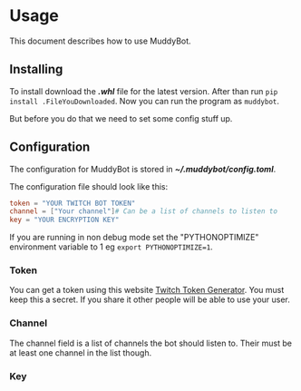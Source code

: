 # Usage

This document describes how to use MuddyBot.

## Installing

To install download the ***.whl*** file for the latest version. After than run `pip install .FileYouDownloaded`. Now you can run the program as `muddybot`.

But before you do that we need to set some config stuff up.

## Configuration

The configuration for MuddyBot is stored in ***~/.muddybot/config.toml***.

The configuration file should look like this:

```toml
token = "YOUR TWITCH BOT TOKEN"
channel = ["Your channel"]# Can be a list of channels to listen to
key = "YOUR ENCRYPTION KEY"
```

If you are running in non debug mode set the "PYTHONOPTIMIZE" environment variable to 1 eg `export PYTHONOPTIMIZE=1`.

### Token

You can get a token using this website [Twitch Token Generator](https://twitchtokengenerator.com/). You must keep this a secret. If you share it other people will be able to use your user.

### Channel

The channel field is a list of channels the bot should listen to. Their must be at least one channel in the list though.

### Key

The key field holds the encryption key for securely getting the word to the bot from twitch chat. You can get your own key by running `muddybot-key`, after that put the value it printed to the terminal in your config file.

## Commands

This section describes the available commands for the twitch bot.

All the commands start with m!<command>.

### m!help

This command prints a help message of available commands.

### m!status

This commands prints the uptime of the program.

### m!start_word and m!stop_word

m!start_word and m!stop_word start and stop words on stream respectfully. These commands can only be run by the broadcaster or a moderator. See [Words on stream](#words-on-stream).

### m!set_word word

Sets the word for words on stream. The word must be encrypted with the same encryption key the program is using.

### m!find_matches pattern

Finds how many words match the specified pattern. The pattern has the letters you know and the letters you don't as '_'. eg (a_ple) would match apple.

## Words on stream

Words on stream is something Mud Flaps does in his stream. Every 30 minutes he reveals a letter and his chat has to guess the word. This bot was made to help with that and find the word. You use `m!start_word` to start words on stream and `m!stop_word` to stop words on stream. If the user correctly guess's the word the bot will alert the user that they guessed it correctly and stop words on stream.

Words on stream can't be started until the word has been set with `m!set_word word`.
